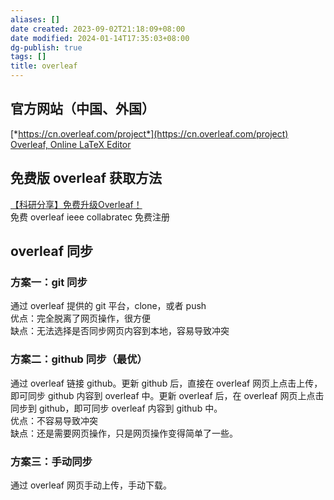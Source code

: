 ```yaml
---
aliases: []
date created: 2023-09-02T21:18:09+08:00
date modified: 2024-01-14T17:35:03+08:00
dg-publish: true
tags: []
title: overleaf
---
```


## 官方网站（中国、外国）
[*https://cn.overleaf.com/project*](https://cn.overleaf.com/project)  
[Overleaf, Online LaTeX Editor](https://www.overleaf.com/)
## 免费版 overleaf 获取方法
[【科研分享】免费升级Overleaf！](https://www.xiaohongshu.com/explore/62cedfc5000000000b01400b)  
免费 overleaf ieee collabratec 免费注册
## overleaf 同步
### 方案一：git 同步
通过 overleaf 提供的 git 平台，clone，或者 push  
优点：完全脱离了网页操作，很方便  
缺点：无法选择是否同步网页内容到本地，容易导致冲突
### 方案二：github 同步（最优）
通过 overleaf 链接 github。更新 github 后，直接在 overleaf 网页上点击上传，即可同步 github 内容到 overleaf 中。更新 overleaf 后，在 overleaf 网页上点击同步到 github，即可同步 overleaf 内容到 github 中。  
优点：不容易导致冲突  
缺点：还是需要网页操作，只是网页操作变得简单了一些。
### 方案三：手动同步
通过 overleaf 网页手动上传，手动下载。
